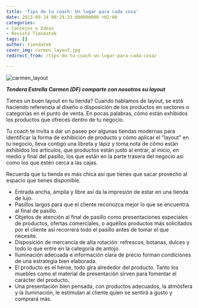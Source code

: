 ```yaml
---
title: 'Tips de tu coach: Un lugar para cada cosa'
date: 2013-09-24 00:24:33.000000000 +02:00
categories:
- Consejos e Ideas
- Revista Tiendatek
tags: []
author: tiendatek
cover_img: carmen_layout.jpg
redirect_from: /tips-de-tu-coach-un-lugar-para-cada-cosa/

---
```

![carmen\_layout]({{site.baseurl}}/assets/blog/carmen_layout.jpg)

***Tendera Estrella Carmen (DF) comparte con nosotros su layout***

Tienes un buen layout en tu tienda? Cuando hablamos de layout, se está
haciendo referencia al diseño o disposición de los productos en sectores
o categorías en el punto de venta. En pocas palabras, cómo están
exhibidos los productos que ofreces dentro de tu negocio.

Tu coach te invita a dar un paseo por algunas tiendas modernas para
identificar la forma de exhibición de producto y cómo aplicar el
"layout" en tu negocio, lleva contigo una libreta y lápiz y toma nota de
cómo están exhibidos los artículos, que productos están justo al entrar,
al inicio, en medio y final del pasillo, los que están en la parte
trasera del negocio así como los que estén cerca a las cajas.

Recuerda que tu tienda es más chica así que tienes que sacar provecho al
espacio que tienes disponible.

-   Entrada ancha, amplia y libre así da la impresión de estar en una
    tienda de lujo.
-   Pasillos largos para que el cliente reconozca mejor lo que se
    encuentra al final de pasillo.
-   Objetos de atención al final de pasillo como presentaciones
    especiales de productos, ofertas comerciales, o aquéllos productos
    más solicitados por el cliente así recorrerá todo el pasillo antes
    de tomar el que necesite.
-   Disposición de mercancía de alta rotación: refrescos, botanas,
    dulces y todo lo que entre en la categoría de antojo.
-   Iluminación adecuada e información clara de precio forman
    condiciones de una estrategia bien elaborada.
-   El producto es el héroe, todo gira alrededor del producto. Tanto los
    muebles como el material de presentación sirven para fomentar el
    carácter del producto.
-   Una presentación bien pensada, con productos adecuados, la atmósfera
    y la iluminación, le estimulan al cliente quien se sentirá a gusto y
    comprará más.
